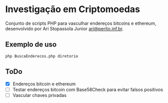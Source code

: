 # Investigação em Criptomoedas
Conjunto de scripts PHP para vasculhar endereços bitcoins e ethereum, desenvolvido por Ari Stopassola Junior <ari@perito.inf.br>.

## Exemplo de uso

```
php BuscaEnderecos.php diretorio
```

## ToDo
- [x] Endereços bitcoin e ethereum
- [ ] Testar endereços bitcoin com Base58Check para evitar falsos positivos
- [ ] Vascular chaves privadas